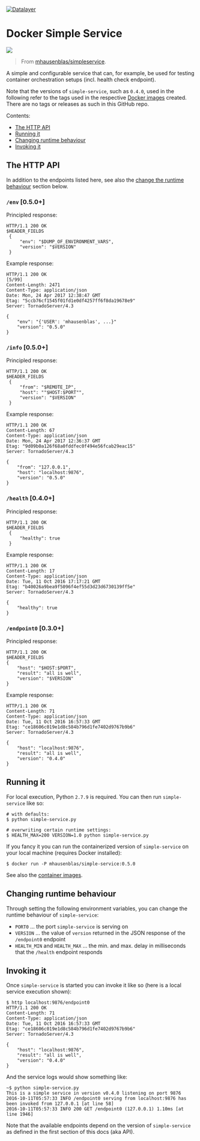 [![Datalayer](https://docs.datalayer.io/logo/datalayer-25.svg)](https://datalayer.io)

# Docker Simple Service

[![](https://images.microbadger.com/badges/image/datalayer/simple-service.svg)](https://microbadger.com/images/datalayer/simple-service "Get your own image badge on microbadger.com")

> From [mhausenblas/simpleservice](https://github.com/mhausenblas/simpleservice).

A simple and configurable service that can, for example, be used for testing container orchestration setups (incl. health check endpoint).

Note that the versions of `simple-service`, such as `0.4.0`, used in the following refer to the tags used in the respective [Docker images](https://hub.docker.com/r/mhausenblas/simple-service/tags/) created. There are no tags or releases as such in this GitHub repo.

Contents:

+ [The HTTP API](#the-http-api)
+ [Running it](#running-it)
+ [Changing runtime behaviour](#changing-runtime-behaviour)
+ [Invoking it](#invoking-it)

## The HTTP API

In addition to the endpoints listed here, see also the [change the runtime behaviour](#changing-runtime-behaviour) section below. 

### `/env` [0.5.0+]

Principled response:

    HTTP/1.1 200 OK
    $HEADER_FIELDS
     {
         "env": "$DUMP_OF_ENVIRONMENT_VARS",
         "version": "$VERSION"
     }

Example response:

    HTTP/1.1 200 OK                                                                                                                                                             [5/99]
    Content-Length: 2471
    Content-Type: application/json
    Date: Mon, 24 Apr 2017 12:38:47 GMT
    Etag: "5ccb76cf1545f01fd1e0df4257ff6f8da19678e9"
    Server: TornadoServer/4.3

    {
        "env": "{'USER': 'mhausenblas', ...}"
        "version": "0.5.0"
    }    

### `/info` [0.5.0+]

Principled response:

    HTTP/1.1 200 OK
    $HEADER_FIELDS
     {
         "from": "$REMOTE_IP",
         "host": ""$HOST:$PORT"",
         "version": "$VERSION"
     }

Example response:

    HTTP/1.1 200 OK
    Content-Length: 67
    Content-Type: application/json
    Date: Mon, 24 Apr 2017 12:36:37 GMT
    Etag: "9d09b0a126f68a0fddfec0f494e56fcab29eac15"
    Server: TornadoServer/4.3

    {
        "from": "127.0.0.1",
        "host": "localhost:9876",
        "version": "0.5.0"
    }


### `/health` [0.4.0+]

Principled response:

    HTTP/1.1 200 OK
    $HEADER_FIELDS
     {
         "healthy": true
     }

Example response:

    HTTP/1.1 200 OK
    Content-Length: 17
    Content-Type: application/json
    Date: Tue, 11 Oct 2016 17:17:21 GMT
    Etag: "b40026a9bea9f5096f4ef55d3d23d6730139ff5e"
    Server: TornadoServer/4.3

    {
        "healthy": true
    }

### `/endpoint0` [0.3.0+]

Principled response:

    HTTP/1.1 200 OK
    $HEADER_FIELDS
    {
        "host": "$HOST:$PORT",
        "result": "all is well",
        "version": "$VERSION"
    }

Example response:

    HTTP/1.1 200 OK
    Content-Length: 71
    Content-Type: application/json
    Date: Tue, 11 Oct 2016 16:57:33 GMT
    Etag: "ce18606c019e1d8c584b796d1fe7402d9767b9b6"
    Server: TornadoServer/4.3

    {
        "host": "localhost:9876",
        "result": "all is well",
        "version": "0.4.0"
    }

## Running it

For local execution, Python `2.7.9` is required. You can then run `simple-service` like so:

    # with defaults:
    $ python simple-service.py

    # overwriting certain runtime settings:
    $ HEALTH_MAX=200 VERSION=1.0 python simple-service.py

If you fancy it you can run the containerized version of `simple-service` on your local machine (requires Docker installed):

    $ docker run -P mhausenblas/simple-service:0.5.0

See also the [container images](https://hub.docker.com/r/mhausenblas/simple-service/tags/).


## Changing runtime behaviour

Through setting the following environment variables, you can change the runtime behaviour of `simple-service`:

- `PORT0` ... the port `simple-service` is serving on
- `VERSION` ... the value of `version` returned in the JSON response of the `/endpoint0` endpoint
- `HEALTH_MIN` and `HEALTH_MAX` ... the min. and max. delay in milliseconds that the `/health` endpoint responds

## Invoking it

Once `simple-service` is started you can invoke it like so (here is a local service execution shown):

    $ http localhost:9876/endpoint0
    HTTP/1.1 200 OK
    Content-Length: 71
    Content-Type: application/json
    Date: Tue, 11 Oct 2016 16:57:33 GMT
    Etag: "ce18606c019e1d8c584b796d1fe7402d9767b9b6"
    Server: TornadoServer/4.3

    {
        "host": "localhost:9876",
        "result": "all is well",
        "version": "0.4.0"
    }

And the service logs would show something like:

    ~$ python simple-service.py
    This is a simple service in version v0.4.0 listening on port 9876
    2016-10-11T05:57:33 INFO /endpoint0 serving from localhost:9876 has been invoked from 127.0.0.1 [at line 58]
    2016-10-11T05:57:33 INFO 200 GET /endpoint0 (127.0.0.1) 1.10ms [at line 1946]

Note that the available endpoints depend on the version of `simple-service` as defined in the first section of this docs (aka API).
